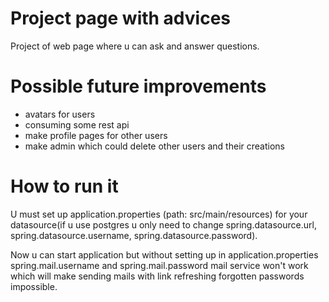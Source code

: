 # Project page with advices
Project of web page where u can ask and answer questions.
# Possible future improvements
- avatars for users
- consuming some rest api 
- make profile pages for other users
- make admin which could delete other users and their creations
# How to run it
U must set up application.properties (path: src/main/resources) for your datasource(if u use postgres u only need to change spring.datasource.url, spring.datasource.username, spring.datasource.password).

Now u can start application but without setting up in application.properties spring.mail.username and spring.mail.password mail service won't work which will make sending mails with link refreshing forgotten passwords impossible.
